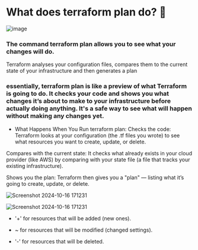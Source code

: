 # What does terraform plan do? 🤔

![image](https://github.com/user-attachments/assets/a7b5f39f-0635-45b8-845a-16b7fbdcfac3)

### The command terraform plan allows you to see what your changes will do.

Terraform analyses your configuration files, compares them to the current state of your infrastructure and then generates a plan  

### essentially, terraform plan is like a preview of what Terraform is going to do. It checks your code and shows you what changes it’s about to make to your infrastructure before actually doing anything. It's a safe way to see what will happen without making any changes yet.

- What Happens When You Run terraform plan:
Checks the code: Terraform looks at your configuration (the .tf files you wrote) to see what resources you want to create, update, or delete.

Compares with the current state: It checks what already exists in your cloud provider (like AWS) by comparing with your state file (a file that tracks your existing infrastructure).

Shows you the plan: Terraform then gives you a "plan" — listing what it’s going to create, update, or delete. 


![Screenshot 2024-10-16 171231](https://github.com/user-attachments/assets/b65fa04f-f882-4efd-9c9c-e2c9419126fd)


![Screenshot 2024-10-16 171231](https://github.com/user-attachments/assets/d542088e-4b16-449d-bd15-9aea33d0fbf8)

- '+' for resources that will be added (new ones).
  
- ~ for resources that will be modified (changed settings).

- '-' for resources that will be deleted.
